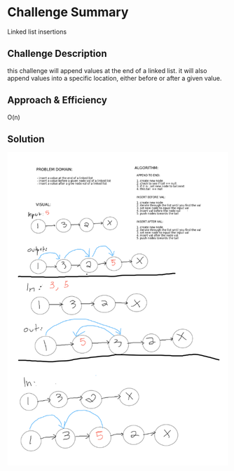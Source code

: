 # Challenge Summary
Linked list insertions 

## Challenge Description
this challenge will append values at the end of a linked list. it
will also append values into a specific location, either before
or after a given value.

## Approach & Efficiency
O(n)

## Solution
![whiteboard](../../../resources/aww-board.png)
